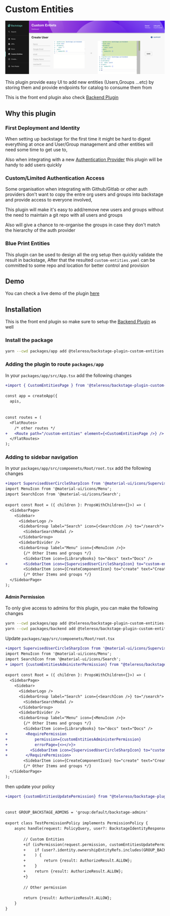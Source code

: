 # Custom Entities

![Plugin Demo](../../docs/images/frontend-demo.png)

This plugin provide easy UI to add new entities (Users,Groups ...etc) by storing them and provide endpoints for catalog to consume them from

This is the front end plugin also check [Backend Plugin](../custom-entities-backend/README.md)

## Why this plugin

### First Deployment and Identity 
When setting up backstage for the first time it might be hard to digest everything at once and User/Group management and
other entities will need some time to get use to,  

Also when integrating with a new [Authentication Provider](https://backstage.io/docs/auth/) this plugin will be handy to add users quickly

### Custom/Limited Authentication Access

Some organisation when integrating with Github/Gitlab or other auth providers don't want to copy the entre org users and groups into backstage 
and provide access to everyone involved, 

This plugin will make it's easy to add/remove new users and groups without the need to maintain a git repo with all users and groups

Also will give a chance to re-organise the groups in case they don't match the hierarchy of the auth provider
 
### Blue Print Entities 
This plugin can be used to design all the org setup then quickly validate the result in backstage,
After that the resulted `custom-entities.yaml` can be committed to some repo and location for better control and provision 

## Demo
You can check a live demo of the plugin [here](https://backstage-plugins-demo-q3zy3mrtmq-uc.a.run.app/custom-entities)


## Installation

This is the front end plugin so make sure to setup the [Backend Plugin](../custom-entities-backend/README.md) as well

### Install the package

```bash
yarn --cwd packages/app add @telereso/backstage-plugin-custom-entities
```

### Adding the plugin to route `packages/app`

In your `packages/app/src/App.tsx` add the following changes

```diff
+import { CustomEntitiesPage } from '@telereso/backstage-plugin-custom-entities';

const app = createApp({
  apis,
  

const routes = (
  <FlatRoutes>
    /* other routes */
+   <Route path="/custom-entities" element={<CustomEntitiesPage />} />
  </FlatRoutes>
);

```

### Adding to sidebar navigation

In your `packages/app/src/compoenets/Root/root.tsx` add the following changes

```diff
+import SupervisedUserCircleSharpIcon from '@material-ui/icons/SupervisedUserCircleSharp';
import MenuIcon from '@material-ui/icons/Menu';
import SearchIcon from '@material-ui/icons/Search';

export const Root = ({ children }: PropsWithChildren<{}>) => (
  <SidebarPage>
    <Sidebar>
      <SidebarLogo />
      <SidebarGroup label="Search" icon={<SearchIcon />} to="/search">
        <SidebarSearchModal />
      </SidebarGroup>
      <SidebarDivider />
      <SidebarGroup label="Menu" icon={<MenuIcon />}>
        {/* Other Items and groups */}
        <SidebarItem icon={LibraryBooks} to="docs" text="Docs" />
+       <SidebarItem icon={SupervisedUserCircleSharpIcon} to="custom-entities" text="Custom Entities" />
        <SidebarItem icon={CreateComponentIcon} to="create" text="Create..." />
        {/* Other Items and groups */}
  </SidebarPage>
);

```


#### Admin Permission 

To only give access to admins for this plugin, you can make the following changes 

```bash
yarn --cwd packages/app add @telereso/backstage-plugin-custom-entities-common
yarn --cwd packages/backend add @telereso/backstage-plugin-custom-entities-common
```

Update `packages/app/src/compoenets/Root/root.tsx`

```diff
+import SupervisedUserCircleSharpIcon from '@material-ui/icons/SupervisedUserCircleSharp';
import MenuIcon from '@material-ui/icons/Menu';
import SearchIcon from '@material-ui/icons/Search';
+ import {customEntitiesAdministerPermission} from "@telereso/backstage-plugin-custom-entities-common";

export const Root = ({ children }: PropsWithChildren<{}>) => (
  <SidebarPage>
    <Sidebar>
      <SidebarLogo />
      <SidebarGroup label="Search" icon={<SearchIcon />} to="/search">
        <SidebarSearchModal />
      </SidebarGroup>
      <SidebarDivider />
      <SidebarGroup label="Menu" icon={<MenuIcon />}>
        {/* Other Items and groups */}
        <SidebarItem icon={LibraryBooks} to="docs" text="Docs" />
+        <RequirePermission
+            permission={customEntitiesAdministerPermission}
+            errorPage={<></>}>
+          <SidebarItem icon={SupervisedUserCircleSharpIcon} to="custom-entities" text="Custom Entities" />
+        </RequirePermission>
        <SidebarItem icon={CreateComponentIcon} to="create" text="Create..." />
        {/* Other Items and groups */}
  </SidebarPage>
);

```

then update your policy 


```diff
+import {customEntitiesUpdatePermission} from "@telereso/backstage-plugin-custom-entities-common"


const GROUP_BACKSTAGE_ADMINS = 'group:default/backstage-admins'

export class TestPermissionPolicy implements PermissionPolicy {
    async handle(request: PolicyQuery, user?: BackstageIdentityResponse,): Promise<PolicyDecision> {

        // Custom Entities
        +if (isPermission(request.permission, customEntitiesUpdatePermission)) {
        +    if (user?.identity.ownershipEntityRefs.includes(GROUP_BACKSTAGE_ADMINS,)
        +    ) {
        +        return {result: AuthorizeResult.ALLOW};
        +    }
        +    return {result: AuthorizeResult.ALLOW};
        +}
        
        // Other permission

        return {result: AuthorizeResult.ALLOW};
    }
}
```
